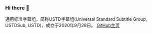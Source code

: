 ### Hi there 👋

通用标准字幕组，简称USTD字幕组(Universal Standard Subtitle Group, USTDSub, USTD)，成立于2020年9月28日。
[GitHub主页](https://github.com/USTDSub/USTDSub)

<!--
**USTDSub/USTDSub** is a ✨ _special_ ✨ repository because its `README.md` (this file) appears on your GitHub profile.

Here are some ideas to get you started:

- 🔭 I’m currently working on ...
- 🌱 I’m currently learning ...
- 👯 I’m looking to collaborate on ...
- 🤔 I’m looking for help with ...
- 💬 Ask me about ...
- 📫 How to reach me: ...
- 😄 Pronouns: ...
- ⚡ Fun fact: ...
-->
